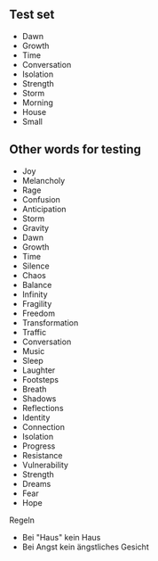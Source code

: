 ## Test set

- Dawn
- Growth
- Time
- Conversation
- Isolation
- Strength
- Storm
- Morning
- House
- Small

## Other words for testing

- Joy
- Melancholy
- Rage
- Confusion
- Anticipation
- Storm
- Gravity
- Dawn
- Growth
- Time
- Silence
- Chaos
- Balance
- Infinity
- Fragility
- Freedom
- Transformation
- Traffic
- Conversation
- Music
- Sleep
- Laughter
- Footsteps
- Breath
- Shadows
- Reflections
- Identity
- Connection
- Isolation
- Progress
- Resistance
- Vulnerability
- Strength
- Dreams
- Fear
- Hope

Regeln

- Bei "Haus" kein Haus
- Bei Angst kein ängstliches Gesicht
